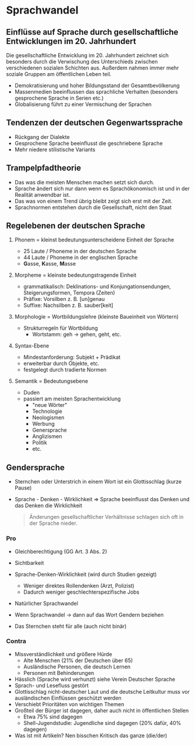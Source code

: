 # Sprachwandel

## Einflüsse auf Sprache durch gesellschaftliche Entwicklungen im 20. Jahrhundert

Die gesellschaftliche Entwicklung im 20. Jahrhundert zeichnet sich besonders durch die Verwischung des Unterschieds zwischen verschiedenen sozialen Schichten aus. Außerdem nahmen immer mehr soziale Gruppen am öffentlichen Leben teil.

- Demokratisierung und hoher Bildungsstand der Gesamtbevölkerung
- Massenmedien beeinflussen das sprachliche Verhalten (besonders gesprochene Sprache in Serien etc.)
- Globalisierung führt zu einer Vermischung der Sprachen

## Tendenzen der deutschen Gegenwartssprache

- Rückgang der Dialekte
- Gesprochene Sprache beeinflusst die geschriebene Sprache
- Mehr niedere stilistische Variants

## Trampelpfadtheorie

- Das was die meisten Menschen machen setzt sich durch.
- Sprache ändert sich nur dann wenn es Sprachökonomisch ist und in der Realität anwendbar ist.
- Das was von einem Trend übrig bleibt zeigt sich erst mit der Zeit.
- Sprachnormen entstehen durch die Gesellschaft, nicht den Staat

## Regelebenen der deutschen Sprache

1. Phonem = kleinst bedeutungsunterscheidene Einheit der Sprache

	- 25 Laute / Phoneme in der deutschen Sprache
	- 44 Laute / Phoneme in der englischen Sprache
	- **G**asse, **K**asse, **M**asse

2. Morpheme = kleinste bedeutungstragende Einheit

	- grammatikalisch: Deklinations- und Konjungationsendungen, Steigerungsformen, Tempora (Zeiten)
	- Präfixe: Vorsilben z. B. [un]genau
	- Suffixe: Nachsilben z. B. sauber[keit]

3. Morphologie = Wortbildungslehre (kleinste Baueinheit von Wörtern)
	
	- Strukturregeln für Wortbildung
		- Wortstamm: geh -> gehen, geht, etc.

4. Syntax-Ebene
	
	- Mindestanforderung: Subjekt + Prädikat
	- erweiterbar durch Objekte, etc.
	- festgelegt durch tradierte Normen

5. Semantik = Bedeutungsebene

	- Duden
	- passiert am meisten Sprachentwicklung
		- "neue Wörter"
		- Technologie
		- Neologismen
		- Werbung
		- Genersprache
		- Anglizismen
		- Politik
		- etc.

## Gendersprache

- Sternchen oder Unterstrich in einem Wort ist ein Glottisschlag (kurze Pause)

- Sprache - Denken - Wirklichkeit => Sprache beeinflusst das Denken und das Denken die Wirklichkeit

	>Änderungen gesellschaftlicher Verhältnisse schlagen sich oft in der Sprache nieder.

### Pro

- Gleichberechtigung (GG Art. 3 Abs. 2)
- Sichtbarkeit
- Sprache-Denken-Wirklichkeit (wird durch Studien gezeigt)
    - Weniger direktes Rollendenken (Arzt, Polizist)
    - Dadurch weniger geschlechterspezifische Jobs
- Natürlicher Sprachwandel

- Wenn Sprachwandel -> dann auf das Wort Gendern beziehen
- Das Sternchen steht für alle (auch nicht binär)

### Contra

- Missverständlichkeit und größere Hürde 
    - Alte Menschen (21% der Deutschen über 65)
    - Ausländische Personen, die deutsch Lernen
    - Personen mit Behinderungen
- Hässlich (Sprache wird verhunzt) siehe Verein Deutscher Sprache
- Sprach- und Lesefluss gestört 
- Glottisschlag nicht-deutscher Laut und die deutsche Leitkultur muss vor ausländischen Einflüssen geschützt werden
- Verschiebt Prioritäten von wichtigen Themen
- Großteil der Bürger ist dagegen, daher auch nicht in öffentlichen Stellen
    - Etwa 75% sind dagegen
    - Shell-Jugendstudie: Jugendliche sind dagegen (20% dafür, 40% dagegen)
- Was ist mit Artikeln? Nen bisschen Kritisch das ganze (die/der)

